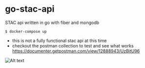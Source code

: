 # go-stac-api
STAC api written in go with fiber and mongodb

```$ docker-compose up```

- this is not a fully functional stac api at this time    
- checkout the postman collection to test and see what works
https://documenter.getpostman.com/view/12888943/UzBjtU96

![Alt text](data/postman_curl.png?raw=true "Postman Docs")